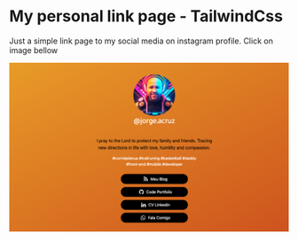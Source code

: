# My personal link page - TailwindCss
<p>Just a simple link page to my social media on instagram profile. Click on image bellow</p>

<a href="https://mysocial-links.netlify.app">
<img src="./image/screen.png" />
</a>